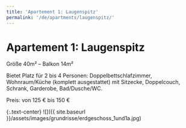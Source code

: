 ```yaml
---
title: 'Apartement 1: Laugenspitz'
permalink: '/de/apartments/laugenspitz/'
---
```


# Apartement 1: Laugenspitz

Größe 40m² – Balkon 14m²

Bietet Platz für 2 bis 4 Personen: Doppelbettschlafzimmer, Wohnraum/Küche (komplett ausgestattet) mit Sitzecke, Doppelcouch, Schrank, Garderobe, Bad/Dusche/WC.

Preis: von 125 € bis 150 €

{:.text-center}
![]({{ site.baseurl }}/assets/images/grundrisse/erdgeschoss_1und1a.jpg)
